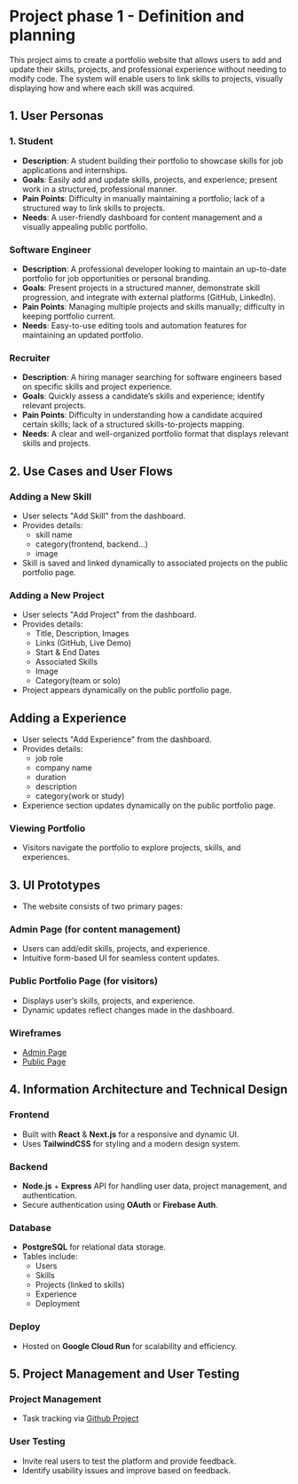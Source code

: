 # Project phase 1 - Definition and planning

This project aims to create a portfolio website that allows users to add and update their skills, projects, and professional experience without needing to modify code. The system will enable users to link skills to projects, visually displaying how and where each skill was acquired.

## 1. User Personas

### 1. Student
- **Description**: A student building their portfolio to showcase skills for job applications and internships.
- **Goals**: Easily add and update skills, projects, and experience; present work in a structured, professional manner.
- **Pain Points**: Difficulty in manually maintaining a portfolio; lack of a structured way to link skills to projects.
- **Needs**: A user-friendly dashboard for content management and a visually appealing public portfolio.

### Software Engineer

- **Description**: A professional developer looking to maintain an up-to-date portfolio for job opportunities or personal branding.
- **Goals**: Present projects in a structured manner, demonstrate skill progression, and integrate with external platforms (GitHub, LinkedIn).
- **Pain Points**: Managing multiple projects and skills manually; difficulty in keeping portfolio current.
- **Needs**: Easy-to-use editing tools and automation features for maintaining an updated portfolio.

### Recruiter

- **Description**: A hiring manager searching for software engineers based on specific skills and project experience.
- **Goals**: Quickly assess a candidate’s skills and experience; identify relevant projects.
- **Pain Points**: Difficulty in understanding how a candidate acquired certain skills; lack of a structured skills-to-projects mapping.
- **Needs**: A clear and well-organized portfolio format that displays relevant skills and projects.

## 2. Use Cases and User Flows

### Adding a New Skill
- User selects "Add Skill" from the dashboard.
- Provides details:
    - skill name
    - category(frontend, backend...)
    - image
- Skill is saved and linked dynamically to associated projects on the public portfolio page.

### Adding a New Project
- User selects "Add Project" from the dashboard.
- Provides details:
    - Title, Description, Images
    - Links (GitHub, Live Demo)
    - Start & End Dates
    - Associated Skills
    - Image
    - Category(team or solo)
- Project appears dynamically on the public portfolio page.

## Adding a Experience
- User selects "Add Experience" from the dashboard.
- Provides details:
    - job role
    - company name
    - duration
    - description
    - category(work or study)
- Experience section updates dynamically on the public portfolio page.

### Viewing Portfolio
- Visitors navigate the portfolio to explore projects, skills, and experiences.

## 3. UI Prototypes
- The website consists of two primary pages:

### Admin Page (for content management)
- Users can add/edit skills, projects, and experience.
- Intuitive form-based UI for seamless content updates.

### Public Portfolio Page (for visitors)
- Displays user’s skills, projects, and experience.
- Dynamic updates reflect changes made in the dashboard.

### Wireframes
- [Admin Page](./image/IMG_2697.jpg)
- [Public Page](./image/IMG_2695.jpg)

## 4. Information Architecture and Technical Design

### Frontend
- Built with **React** & **Next.js** for a responsive and dynamic UI.
- Uses **TailwindCSS** for styling and a modern design system.

### Backend
- **Node.js** + **Express** API for handling user data, project management, and authentication.
- Secure authentication using **OAuth** or **Firebase Auth**.

### Database
- **PostgreSQL** for relational data storage.
- Tables include:
    - Users
    - Skills
    - Projects (linked to skills)
    - Experience
    - Deployment

### Deploy
- Hosted on **Google Cloud Run** for scalability and efficiency.

## 5. Project Management and User Testing

### Project Management
- Task tracking via [Github Project]()

### User Testing
- Invite real users to test the platform and provide feedback.
- Identify usability issues and improve based on feedback.